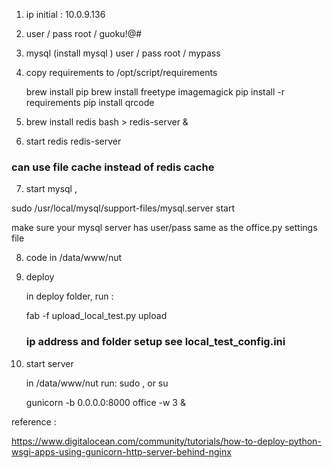 1. ip 
    initial : 10.0.9.136
    
2. user / pass
    root / guoku!@#

3. mysql (install mysql )
    user / pass
    root / mypass
    
4. copy requirements to /opt/script/requirements

    brew install pip 
    brew install freetype imagemagick
    pip install -r requirements
    pip install qrcode 
    
    
    
 
5. brew install redis
    bash > redis-server &
    
6. start redis 
    redis-server 
   
### can use file cache instead of redis cache 
 
   
7. start mysql  , 
 
  sudo /usr/local/mysql/support-files/mysql.server start
  
  make sure your mysql server has user/pass same as the office.py settings file 
  
  
8. code in /data/www/nut 
   
9. deploy 
  
   in deploy folder, run : 

   fab -f upload_local_test.py upload 
   
   ### ip address and folder setup see local_test_config.ini

10. start server 

    in /data/www/nut 
    run: 
    sudo , or su 
    
    gunicorn -b 0.0.0.0:8000 office -w 3 &
    
    
    
reference : 

https://www.digitalocean.com/community/tutorials/how-to-deploy-python-wsgi-apps-using-gunicorn-http-server-behind-nginx
    
    
    
    
   
 
 